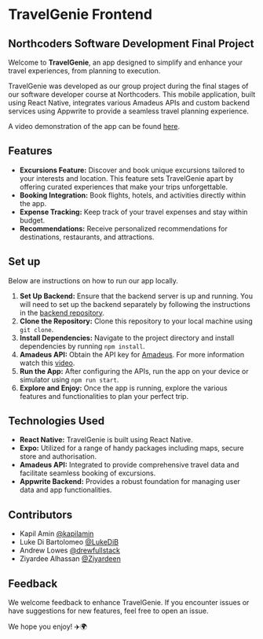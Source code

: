 # TravelGenie Frontend

## Northcoders Software Development Final Project

Welcome to **TravelGenie**,  an app designed to simplify and enhance your travel experiences, from planning to execution.

TravelGenie was developed as our group project during the final stages of our software developer course at Northcoders. This mobile application, built using React Native, integrates various Amadeus APIs and custom backend services using Appwrite to provide a seamless travel planning experience.

A video demonstration of the app can be found [here](https://youtu.be/06qBMPb7JRI?si=ChMWZ0m4Is1TeVcK).

## Features
- **Excursions Feature:** Discover and book unique excursions tailored to your interests and location. This feature sets TravelGenie apart by offering  curated experiences that make your trips unforgettable.
- **Booking Integration:** Book flights, hotels, and activities directly within the app.
- **Expense Tracking:** Keep track of your travel expenses and stay within budget.
- **Recommendations:** Receive personalized recommendations for destinations, restaurants, and attractions.

## Set up
Below are instructions on how to run our app locally. 

1. **Set Up Backend:** Ensure that the backend server is up and running. You will need to set up the backend separately by following the instructions in the [backend repository](https://github.com/kapilamin/TravelGenie-be).
2. **Clone the Repository:** Clone this repository to your local machine using `git clone`.
3. **Install Dependencies:** Navigate to the project directory and install dependencies by running `npm install`.
5. **Amadeus API:** Obtain the API key for [Amadeus](https://developers.amadeus.com/). For more information watch this [video](https://www.youtube.com/watch?v=Lyy26SlgBZU&t=160s).
6. **Run the App:** After configuring the APIs, run the app on your device or simulator using `npm run start`.
7. **Explore and Enjoy:** Once the app is running, explore the various features and functionalities to plan your perfect trip.
## Technologies Used
- **React Native:** TravelGenie is built using React Native.
- **Expo:** Utilized for a range of handy packages including maps, secure store and authorisation.
- **Amadeus API:** Integrated to provide comprehensive travel data and facilitate seamless booking of excursions.
- **Appwrite Backend:** Provides a robust foundation for managing user data and app functionalities.
## Contributors
- Kapil Amin [@kapilamin](https://github.com/kapilamin)
- Luke Di Bartolomeo [@LukeDiB](https://github.com/LukeDiB)
- Andrew Lowes [@drewfullstack](https://github.com/drewfullstack)
- Ziyardee Alhassan [@Ziyardeen](https://github.com/Ziyardeen)   
## Feedback
We welcome feedback to enhance TravelGenie. If you encounter issues or have suggestions for new features, feel free to open an issue.

We hope you enjoy! ✈️🌍 






